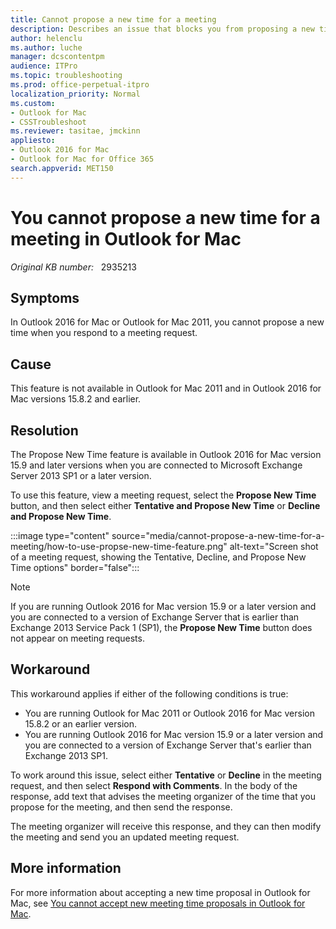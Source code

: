 ```yaml
---
title: Cannot propose a new time for a meeting
description: Describes an issue that blocks you from proposing a new time for a meeting in Outlook for Mac. A workaround and a resolution are provided.
author: helenclu
ms.author: luche
manager: dcscontentpm
audience: ITPro
ms.topic: troubleshooting
ms.prod: office-perpetual-itpro
localization_priority: Normal
ms.custom: 
- Outlook for Mac
- CSSTroubleshoot
ms.reviewer: tasitae, jmckinn
appliesto:
- Outlook 2016 for Mac
- Outlook for Mac for Office 365
search.appverid: MET150
---
```

# You cannot propose a new time for a meeting in Outlook for Mac

_Original KB number:_ &nbsp; 2935213

## Symptoms

In Outlook 2016 for Mac or Outlook for Mac 2011, you cannot propose a new time when you respond to a meeting request.

## Cause

This feature is not available in Outlook for Mac 2011 and in Outlook 2016 for Mac versions 15.8.2 and earlier.

## Resolution

The Propose New Time feature is available in Outlook 2016 for Mac version 15.9 and later versions when you are connected to Microsoft Exchange Server 2013 SP1 or a later version.

To use this feature, view a meeting request, select the **Propose New Time** button, and then select either **Tentative and Propose New Time** or **Decline and Propose New Time**.

:::image type="content" source="media/cannot-propose-a-new-time-for-a-meeting/how-to-use-propse-new-time-feature.png" alt-text="Screen shot of a meeting request, showing the Tentative, Decline, and Propose New Time options" border="false":::

> [!NOTE]
> If you are running Outlook 2016 for Mac version 15.9 or a later version and you are connected to a version of Exchange Server that is earlier than Exchange 2013 Service Pack 1 (SP1), the **Propose New Time** button does not appear on meeting requests.

## Workaround

This workaround applies if either of the following conditions is true:

- You are running Outlook for Mac 2011 or Outlook 2016 for Mac version 15.8.2 or an earlier version.
- You are running Outlook 2016 for Mac version 15.9 or a later version and you are connected to a version of Exchange Server that's earlier than Exchange 2013 SP1.

To work around this issue, select either **Tentative** or **Decline** in the meeting request, and then select **Respond with Comments**. In the body of the response, add text that advises the meeting organizer of the time that you propose for the meeting, and then send the response.

The meeting organizer will receive this response, and they can then modify the meeting and send you an updated meeting request.

## More information

For more information about accepting a new time proposal in Outlook for Mac, see [You cannot accept new meeting time proposals in Outlook for Mac](cannot-accept-new-meeting-time-proposals.md).
